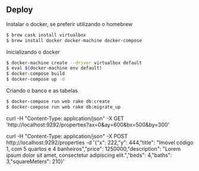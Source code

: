 

Deploy
-------------

Instalar o docker, se preferir utilizando o homebrew

```sh
$ brew cask install virtualbox
$ brew install docker docker-machine docker-compose
```

Inicializando o docker
```sh
$ docker-machine create --driver virtualbox default
$ eval $(docker-machine env default)
$ docker-compose build
$ docker-compose up -d
```

Criando o banco e as tabelas

```sh
$ docker-compose run web rake db:create
$ docker-compose run web rake db:migrate_up
```


curl -H "Content-Type: application/json" -X GET 'http://localhost:9292/properties?ax=0&ay=600&bx=500&by=300'


curl -H "Content-Type: application/json" -X POST http://localhost:9292/properties -d '{"x": 222,"y": 444,"title": "Imóvel código 1, com 5 quartos e 4 banheiros","price": 1250000,"description": "Lorem ipsum dolor sit amet, consectetur adipiscing elit.","beds": 4,"baths": 3,"squareMeters": 210}'

